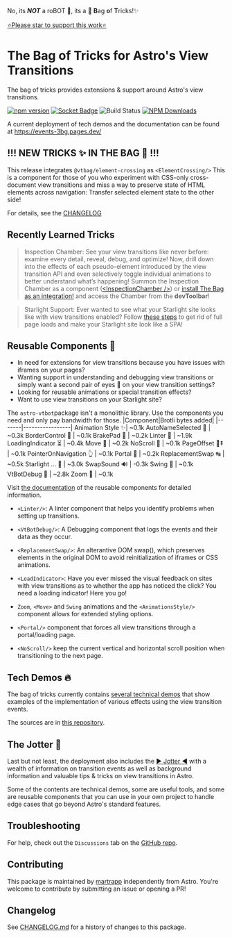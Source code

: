 No, its **_NOT_** a roBOT 🤖, its a 👜 <b>B</b>ag <b>o</b>f <b>T</b>ricks!✨

[⭐️Please star to support this work⭐️](https://github.com/martrapp/astro-vtbot)

# **The Bag of Tricks** for Astro's **View Transitions**

The bag of tricks provides extensions & support around Astro's view transitions.

[![npm version](https://img.shields.io/npm/v/astro-vtbot/latest)](https://www.npmjs.com/package/astro-vtbot)
[![Socket Badge](https://socket.dev/api/badge/npm/package/astro-vtbot/)](https://socket.dev/npm/package/astro-vtbot/overview)
![Build Status](https://github.com/martrapp/astro-vtbot/actions/workflows/run-tests.yml/badge.svg)
[![NPM Downloads](https://img.shields.io/npm/dw/astro-vtbot)](https://www.npmjs.com/package/astro-vtbot)

A current deployment of tech demos and the documentation can be found at https://events-3bg.pages.dev/

## !!! NEW TRICKS ✨ IN THE BAG 👜 !!!

This release integrates `@vtbag/element-crossing` as `<ElementCrossing/>` This is a component for those of you who experiment with CSS-only cross-document view transitions and miss a way to preserve state of HTML elements across navigation: Transfer selected element state to the other side!

For details, see the [CHANGELOG](https://github.com/martrapp/astro-vtbot/blob/main/CHANGELOG.md)

## Recently Learned Tricks ##

> Inspection Chamber: See your view transitions like never before: examine every detail, reveal, debug, and optimize! Now, drill down into the effects of each pseudo-element introduced by the view transition API and even selectively toggle individual animations to better understand what’s happening! Summon the Inspection Chamber as a component ([&lt;InspectionChamber />](https://events-3bg.pages.dev/library/InspectionChamber/)) or [install The Bag as an integration!](hhttps://events-3bg.pages.dev/library/Installation/#installing-as-an-astro-integration) and access the Chamber from the **devToolbar**!


> Starlight Support: Ever wanted to see what your Starlight site looks like with view transitions enabled? Follow [these steps](https://events-3bg.pages.dev/jotter/starlight/guide/) to get rid of full page loads and make your Starlight site look like a SPA!



## Reusable Components 🧩

- In need for extensions for view transitions because you have issues with iframes on your pages?
- Wanting support in understanding and debugging view transitions or simply want a second pair of eyes 👀 on your view transition settings?
- Looking for reusable animations or special transition effects?
- Want to use view transitions on your Starlight site?

The `astro-vtbot`package isn't a monolithic library. Use the components you need and only pay bandwidth for those.
|Component|Brotli bytes added|
|-------|-----------------|
Animation Style ✨| ~0.1k
AutoNameSelected 📛 | ~0.3k
BorderControl 🛂 | ~0.1k
BrakePad 🦥 | ~0.2k
Linter 🧹 | ~1.9k
LoadingIndicator ⏳ | ~0.4k
Move 🚟 | ~0.2k
NoScroll 📜 | ~0.1k
PageOffset 📄⇞ | ~0.1k
PointerOnNavigation 👆 | ~0.1k
Portal 🚪 | ~0.2k
ReplacementSwap ↹ | ~0.5k
Starlight &hellip; 🌟 | ~3.0k
SwapSound 🔊 | -0.3k
Swing 🎷 | ~0.1k
VtBotDebug 🐛 | ~2.8k
Zoom 🔎 | ~0.1k

Visit [the documentation](https://events-3bg.pages.dev/components/) of the reusable components for detailed information.

- `<Linter/>`: A linter component that helps you identify problems when setting up transitions.

- `<VtBotDebug/>`: A Debugging component that logs the events and their data as they occur.

- `<ReplacementSwap/>`: An alterantive DOM swap(), which preserves elements in the original DOM to avoid reinitialization of iframes or CSS animations.

- `<LoadIndicator>`: Have you ever missed the visual feedback on sites with view transitions as to whether the app has noticed the click? You need a loading indicator! Here you go!

- `Zoom`, `<Move>` and `Swing` animations and the `<AnimationsStyle/>` component allows for extended styling options.

- `<Portal/>` component that forces all view transitions through a portal/loading page.

- `<NoScroll/>` keep the current vertical and horizontal scroll position when transitioning to the next page.

## Tech Demos 🔥

The bag of tricks currently contains [several technical demos](https://events-3bg.pages.dev/demos/) that show examples of the implementation of various effects using the view transition events.

The sources are in [this repository](https://github.com/martrapp/astro-vtbot-website).

## The Jotter 📓

Last but not least, the deployment also includes the [▶ Jotter ◀](https://events-3bg.pages.dev/jotter/) with a wealth of information on transition events as well as background information and valuable tips & tricks on view transitions in Astro.

Some of the contents are technical demos, some are useful tools, and some are reusable components that you can use in your own project to handle edge cases that go beyond Astro's standard features.

## Troubleshooting

For help, check out the `Discussions` tab on the [GitHub repo](https://github.com/martrapp/astro-vtbot/discussions).

## Contributing

This package is maintained by [martrapp](https://github.com/martrapp) independently from Astro. You're welcome to contribute by submitting an issue or opening a PR!

## Changelog

See [CHANGELOG.md](https://github.com/martrapp/astro-vtbot/blob/main/CHANGELOG.md) for a history of changes to this package.
